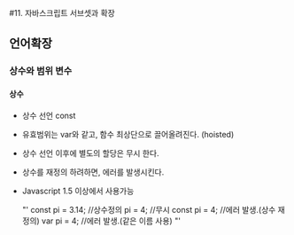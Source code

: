 #11. 자바스크립트 서브셋과 확장


## 언어확장 ##
### 상수와 범위 변수 ###
#### 상수 ####
- 상수 선언 const 
- 유효범위는 var와 같고, 함수 최상단으로 끌어올려진다. (hoisted)
- 상수 선언 이후에 별도의 할당은 무시 한다.
- 상수를 재정의 하려하면, 에러를 발생시킨다.
- Javascript 1.5 이상에서 사용가능


    "'
    const pi = 3.14; //상수정의
    pi = 4; //무시
    const pi = 4; //에러 발생.(상수 재정의)
    var pi = 4; //에러 발생.(같은 이름 사용)
    "'

